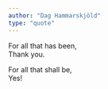 ```yaml
---
author: "Dag Hammarskjöld"
type: "quote"
---
```


For all that has been,  
Thank you.  

For all that shall be,  
Yes!
